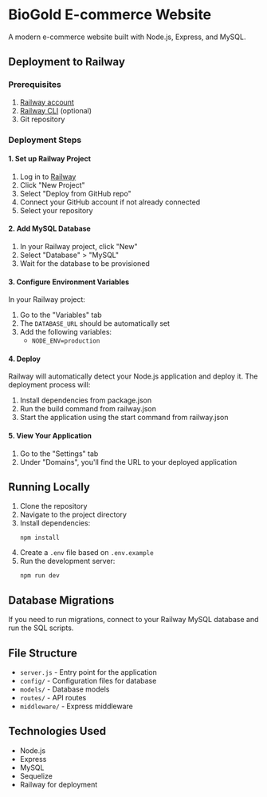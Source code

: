 # BioGold E-commerce Website

A modern e-commerce website built with Node.js, Express, and MySQL.

## Deployment to Railway

### Prerequisites

1. [Railway account](https://railway.app/)
2. [Railway CLI](https://docs.railway.app/develop/cli) (optional)
3. Git repository

### Deployment Steps

#### 1. Set up Railway Project

1. Log in to [Railway](https://railway.app/)
2. Click "New Project"
3. Select "Deploy from GitHub repo"
4. Connect your GitHub account if not already connected
5. Select your repository

#### 2. Add MySQL Database

1. In your Railway project, click "New"
2. Select "Database" > "MySQL"
3. Wait for the database to be provisioned

#### 3. Configure Environment Variables

In your Railway project:

1. Go to the "Variables" tab
2. The `DATABASE_URL` should be automatically set
3. Add the following variables:
   - `NODE_ENV=production`

#### 4. Deploy

Railway will automatically detect your Node.js application and deploy it. The deployment process will:

1. Install dependencies from package.json
2. Run the build command from railway.json
3. Start the application using the start command from railway.json

#### 5. View Your Application

1. Go to the "Settings" tab
2. Under "Domains", you'll find the URL to your deployed application

## Running Locally

1. Clone the repository
2. Navigate to the project directory
3. Install dependencies:
   ```
   npm install
   ```
4. Create a `.env` file based on `.env.example`
5. Run the development server:
   ```
   npm run dev
   ```

## Database Migrations

If you need to run migrations, connect to your Railway MySQL database and run the SQL scripts.

## File Structure

- `server.js` - Entry point for the application
- `config/` - Configuration files for database
- `models/` - Database models
- `routes/` - API routes
- `middleware/` - Express middleware

## Technologies Used

- Node.js
- Express
- MySQL
- Sequelize
- Railway for deployment 